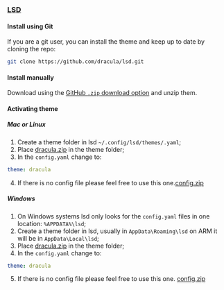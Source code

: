 ### [LSD](https://github.com/lsd-rs/lsd)

#### Install using Git

If you are a git user, you can install the theme and keep up to date by cloning the repo:

```bash
git clone https://github.com/dracula/lsd.git
```

#### Install manually

Download using the [GitHub `.zip` download option](https://github.com/dracula/lsd/files/11512621/lsd-main.zip) and unzip them.

#### Activating theme

##### Mac or Linux

1.  Create a theme folder in lsd `~/.config/lsd/themes/.yaml`;
2.  Place [dracula.zip](https://github.com/dracula/lsd/files/11512594/dracula.zip) in the theme folder;
3.  In the `config.yaml` change to:

```yaml
theme: dracula
```

4.  If there is no config file please feel free to use this one.[config.zip](https://github.com/dracula/lsd/files/11512591/config.zip)

##### Windows

1.  On Windows systems lsd only looks for the `config.yaml` files in one location: `%APPDATA%\lsd`;
2.  Create a theme folder in lsd, usually in `AppData\Roaming\lsd` on ARM it will be in `AppData\Local\lsd`;
3.  Place [dracula.zip](https://github.com/dracula/lsd/files/11512594/dracula.zip) in the theme folder;
4.  In the `config.yaml` change to:

```yaml
theme: dracula
```

5.  If there is no config file please feel free to use this one. [config.zip](https://github.com/dracula/lsd/files/11512586/config.zip)

